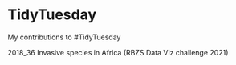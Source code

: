# TidyTuesday
My contributions to #TidyTuesday

2018_36 Invasive species in Africa (RBZS Data Viz challenge 2021)

